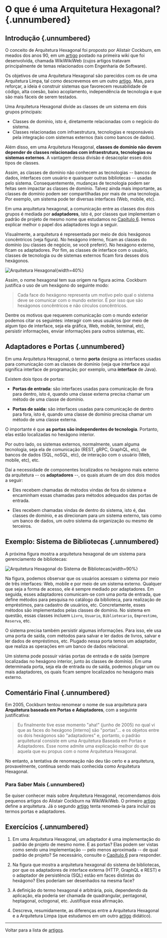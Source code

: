 # O que é uma Arquitetura Hexagonal? {.unnumbered}

## Introdução {.unnumbered}

O conceito de Arquitetura Hexagonal foi proposto por Alistair Cockburn, 
em meados dos anos 90, em um [artigo](http://wiki.c2.com/?HexagonalArchitecture) 
postado na primeira wiki que foi desenvolvida, chamada WikiWikiWeb 
(cujos artigos tratavam principalmente de temas relacionados com 
Engenharia de Software).

Os objetivos de uma Arquitetura Hexagonal são parecidos com os
de uma Arquitetura Limpa, tal como descrevemos em um outro 
[artigo](./arquitetura-limpa.html). Mas, 
para reforçar, a ideia é construir sistemas que favorecem 
reusabilidade de código, alta coesão, baixo acoplamento, independência 
de tecnologia e que são mais fáceis de serem testados. 

Uma Arquitetura Hexagonal divide as classes de um sistema em
dois grupos principais: 

* Classes de domínio, isto é, diretamente relacionadas com o negócio do sistema. 
* Classes relacionadas com infraestrutura, tecnologias e responsáveis
pela integração com sistemas externos (tais como bancos de dados). 

Além disso, em uma Arquitetura Hexagonal, **classes de domínio não devem 
depender de classes relacionadas com infraestrutura, tecnologias ou 
sistemas externos**. A vantagem dessa divisão é desacoplar esses dois 
tipos de classes.

Assim, as classes de domínio não conhecem as tecnologias -- bancos 
de dados, interfaces com usuário e quaisquer outras bibliotecas -- 
usadas pelo sistema. Consequentemente, mudanças de tecnologia 
podem ser feitas sem impactar as classes de domínio. Talvez ainda 
mais importante, as classes de domínio podem ser compartilhadas 
por mais de uma tecnologia. Por exemplo, um sistema pode ter diversas 
interfaces (Web, mobile, etc). 

Em uma arquitetura hexagonal, a comunicação entre as classes dos dois 
grupos é mediada por **adaptadores**, isto é, por classes que 
implementam o padrão de projeto de mesmo nome que estudamos no 
[Capítulo 6](../cap6.html#adaptador). Iremos explicar
melhor o papel dos adaptadores logo a seguir.

Visualmente, a arquitetura é representada por meio de dois hexágonos 
concêntricos (veja figura). No hexágono interno, ficam as classes do domínio 
(ou classes de negócio, se você preferir). No hexágono externo, ficam os 
adaptadores. Por fim, as classes de interface com o usuário, classes de
tecnologia ou de sistemas externos ficam fora desses dois hexágonos.

![Arquitetura Hexagonal](./figs/arquitetura-hexagonal.svg){width=40%}

Assim, o nome hexagonal tem sua origem na figura acima.
Cockburn justifica o uso de um hexágono do seguinte modo:

> Cada face do hexágono representa um motivo pelo qual o sistema deve 
se comunicar com o mundo exterior. É por isso que são hexágonos 
concêntricos e não círculos concêntricos.

Dentre os motivos que requerem comunicação com o mundo
exterior podemos citar os seguintes: interagir com seus usuários
(por meio de algum tipo de interface, seja ela gráfica, Web, mobile, 
terminal, etc), persistir informações, enviar informações para 
outros sistemas, etc.

## Adaptadores e Portas {.unnumbered}

Em uma Arquitetura Hexagonal, o termo **porta** designa as interfaces
usadas para comunicação com as classes de domínio (veja que interface
aqui significa interface de programação; por exemplo, uma **interface**
de Java).

Existem dois tipos de portas:

* **Portas de entrada:** são interfaces usadas para comunicação 
de fora para dentro, isto é, quando uma classe externa precisa chamar 
um método de uma classe de domínio. 

* **Portas de saída:** são interfaces usadas para comunicação de 
dentro para fora, isto é, quando uma classe de domínio precisa 
chamar um método de uma classe externa. 

O importante é que **as portas são independentes de tecnologia**. 
Portanto, elas estão localizadas no hexágono interior.

Por outro lado, os sistemas externos, normalmente, usam alguma tecnologia, 
seja ela de comunicação (REST, gRPC, GraphQL, etc), de bancos de dados 
(SQL, noSQL, etc), de interação com o usuário (Web, mobile, etc), etc.

Daí a necessidade de componentes localizados no hexágono mais externo 
da arquitetura -- os **adaptadores** --, os quais atuam de um dos dois 
modos a seguir:

* Eles recebem chamadas de métodos vindas de fora do sistema e  
encaminham essas chamadas para métodos adequados das portas de 
entrada.

* Eles recebem chamadas vindas de dentro do sistema, isto é,
das classes de domínio, e as direcionam para um sistema externo, 
tais como um banco de dados, um outro sistema da organização ou mesmo
de terceiros.

## Exemplo: Sistema de Bibliotecas {.unnumbered}

A próxima figura mostra a arquitetura hexagonal de um sistema para
gerenciamento de bibliotecas:

![Arquitetura Hexagonal do Sistema de Bibliotecas](./figs/hex-ports-adapters.svg){width=90%}

Na figura, podemos observar que os usuários acessam o sistema por meio 
de três interfaces: Web, mobile e por meio de um sistema externo. Qualquer 
que seja a forma de acesso, ele é sempre mediado por adaptadores. Em seguida, 
esses adaptadores comunicam-se com uma porta de entrada, que define métodos 
para pesquisa no catálogo da biblioteca, para realização de empréstimos, 
para cadastro de usuários, etc. Concretamente, esses métodos são implementados 
pelas classes de domínio. No sistema em questão, essas classes incluem `Livro`, 
`Usuario`,  `Bibliotecario`, `Emprestimo`, `Reserva`, etc.

O sistema precisa também persistir algumas informações. Para isso, 
ele usa uma porta de saída, com métodos para salvar e ler dados de livros, 
salvar e ler dados de empréstimos, etc. Plugado nessa porta temos um 
adaptador, que realiza as operações em um banco de dados relacional.

Um sistema pode possuir várias portas de entrada e de saída (sempre 
localizadas no hexágono interior, junto às classes de domínio). Em uma 
determinada porta, seja ela de entrada ou de saída, podemos plugar 
um ou mais adaptadores, os quais ficam sempre localizados no hexágono
mais externo.

## Comentário Final {.unnumbered}

Em 2005, Cockburn tentou renomear o nome de sua arquitetura para 
**Arquitetura baseada em Portas e Adaptadores**, com a seguinte
justificativa:

> Eu finalmente tive esse momento "aha!" (junho de 2005) no qual vi 
que as faces do hexágono [interno] são "portas"... e os objetos entre 
os dois hexágonos são "adaptadores" e, portanto, o padrão arquitetural 
consiste em uma Arquitetura Baseada em Portas e Adaptadores. Esse nome 
admite uma explicação melhor do que aquela que eu propus com o nome 
Arquitetura Hexagonal. 

No entanto, a tentativa de renomeação não deu tão certo e a arquitetura,
provavelmente, continua sendo mais conhecida como Arquitetura Hexagonal.

### Para Saber Mais {.unnumbered}

Se quiser conhecer mais sobre Arquitetura Hexagonal, recomendamos dois
pequenos artigos do Alistair Cockburn na WikiWikiWeb. O primeiro 
[artigo](http://wiki.c2.com/?HexagonalArchitecture) define a arquitetura. 
Já o segundo [artigo](http://wiki.c2.com/?PortsAndAdaptersArchitecture) 
tenta renomeá-la para incluir os termos portas e adaptadores.

## Exercícios {.unnumbered}

1. Em uma Arquitetura Hexagonal, um adaptador é uma implementação do 
padrão de projeto de mesmo nome. E as portas? Elas podem ser 
vistas como sendo uma implementação -- pelo menos aproximada -- de 
qual padrão de projeto? Se necessário, consulte o 
[Capítulo 6](../cap6.html) para responder.

2. Na figura que mostra a arquitetura hexagonal do sistema de bibliotecas,
por que os adaptadores de interface externa (HTTP, GraphQL e REST) e
o adaptador de persistência (SQL) estão em faces distintas do hexágono?
Eles poderiam ser desenhados na mesma face?

3. A definição do termo hexagonal é arbitrária, pois, dependendo
da aplicação, ela poderia ser chamada de quadrangular, pentagonal, heptagonal,
octogonal, etc. Justifique essa afirmação.

4. Descreva, resumidamente, as diferenças entre a Arquitetura Hexagonal
e a Arquitetura Limpa (que estudamos em um outro 
[artigo](./arquitetura-limpa.html) didático).

* * * 

Voltar para a lista de [artigos](./artigos.html).


